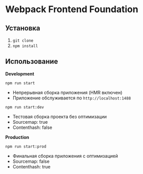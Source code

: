 # Webpack Frontend Foundation

## Установка

1. `git clone`
2. `npm install`

## Использование
**Development**

`npm run start`

* Непрерывная сборка приложения (HMR включен)
* Приложение обслуживается по `http://localhost:1488`

`npm run start:dev`

* Тестовая сборка проекта без оптимизации
* Sourcemap: true
* Contenthash: false

**Production**

`npm run start:prod`

* Финальная сборка приложения с оптимизацией
* Sourcemap: false
* Contenthash: true
